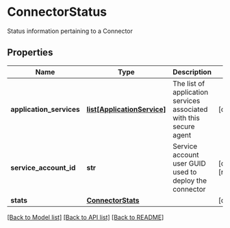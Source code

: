 # ConnectorStatus

Status information pertaining to a Connector
## Properties
Name | Type | Description | Notes
------------ | ------------- | ------------- | -------------
**application_services** | [**list[ApplicationService]**](ApplicationService.md) | The list of application services associated with this secure agent | [optional] 
**service_account_id** | **str** | Service account user GUID used to deploy the connector | [optional] [readonly] 
**stats** | [**ConnectorStats**](ConnectorStats.md) |  | [optional] 

[[Back to Model list]](../README.md#documentation-for-models) [[Back to API list]](../README.md#documentation-for-api-endpoints) [[Back to README]](../README.md)


